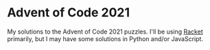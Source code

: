 # Advent of Code 2021

My solutions to the Advent of Code 2021 puzzles. I'll be using
[Racket](https://racket-lang.org/) primarily, but I may have some
solutions in Python and/or JavaScript.